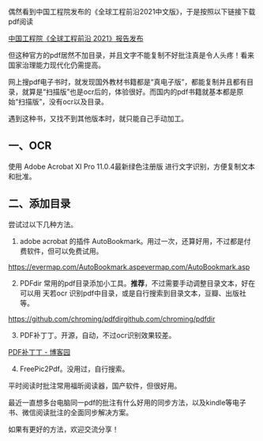 偶然看到中国工程院发布的《全球工程前沿2021中文版》，于是按照以下链接下载pdf阅读

[中国工程院《全球工程前沿 2021》报告发布](​www.sae-china.org/news/media/202112/4971.html)

但这种官方的pdf居然不加目录，并且文字不能复制不好批注真是令人头疼！看来国家治理能力现代化仍需提高。

网上搜pdf电子书时，就发现国外教材书籍都是“真电子版”，都能复制并且都有目录，就算是“扫描版”也是ocr后的，体验很好。而国内的pdf书籍就基本都是原始“扫描版”，没有ocr以及目录。

遇到这种书，又找不到其他版本时，就只能自己手动加工。

## 一、OCR

使用 Adobe Acrobat XI Pro 11.0.4最新绿色注册版 进行文字识别，方便复制文本和批准。

## 二、添加目录

尝试过以下几种方法。

1. adobe acrobat 的插件 AutoBookmark。用过一次，还算好用，不过都是付费软件，但可以免费试用。

https://evermap.com/AutoBookmark.asp​evermap.com/AutoBookmark.asp

2. PDFdir 常用的pdf目录添加小工具。**推荐**，不过需要手动调整目录文本，好在可以用 天若ocr 识别pdf中目录，或是自行搜索到目录文本，豆瓣、出版社等。

https://github.com/chroming/pdfdir​github.com/chroming/pdfdir

3. PDF补丁丁。开源，自动，不过ocr识别效果较差。

[PDF补丁丁 - 博客园](​www.cnblogs.com/pdfpatcher/)

4. FreePic2Pdf。没用过，自行搜索。

平时阅读时批注常用福昕阅读器，国产软件，但很好用。

最近一直想多台电脑同一pdf的批注有什么好用的同步方法，以及kindle等电子书、微信阅读批注的全面同步解决方案。

如果有更好的方法，欢迎交流分享！